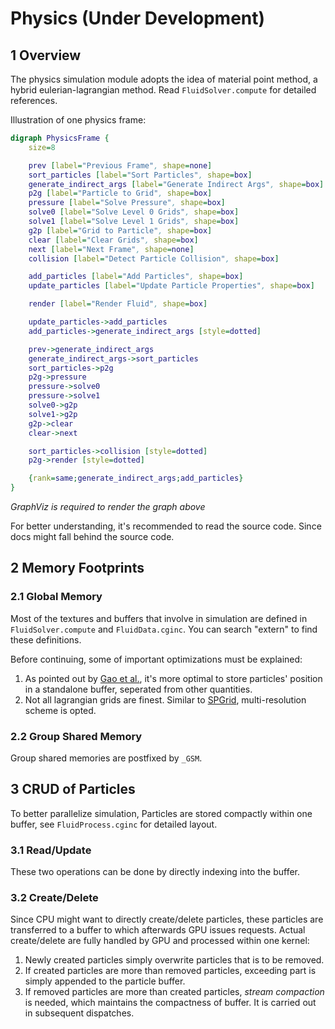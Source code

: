 # Physics (Under Development)
## 1 Overview
The physics simulation module adopts the idea of material point method, a hybrid eulerian-lagrangian method. Read `FluidSolver.compute` for detailed references.

Illustration of one physics frame:
```dot
digraph PhysicsFrame {
    size=8

    prev [label="Previous Frame", shape=none]
    sort_particles [label="Sort Particles", shape=box]
    generate_indirect_args [label="Generate Indirect Args", shape=box]
    p2g [label="Particle to Grid", shape=box]
    pressure [label="Solve Pressure", shape=box]
    solve0 [label="Solve Level 0 Grids", shape=box]
    solve1 [label="Solve Level 1 Grids", shape=box]
    g2p [label="Grid to Particle", shape=box]
    clear [label="Clear Grids", shape=box]
    next [label="Next Frame", shape=none]
    collision [label="Detect Particle Collision", shape=box]

    add_particles [label="Add Particles", shape=box]
    update_particles [label="Update Particle Properties", shape=box]

    render [label="Render Fluid", shape=box]

    update_particles->add_particles
    add_particles->generate_indirect_args [style=dotted]

    prev->generate_indirect_args
    generate_indirect_args->sort_particles
    sort_particles->p2g
    p2g->pressure
    pressure->solve0
    pressure->solve1
    solve0->g2p
    solve1->g2p
    g2p->clear
    clear->next

    sort_particles->collision [style=dotted]
    p2g->render [style=dotted]

    {rank=same;generate_indirect_args;add_particles}
}
```
*GraphViz is required to render the graph above*

For better understanding, it's recommended to read the source code. Since docs might fall behind the source code.

## 2 Memory Footprints
### 2.1 Global Memory
Most of the textures and buffers that involve in simulation are defined in `FluidSolver.compute` and `FluidData.cginc`. You can search "extern" to find these definitions.

Before continuing, some of important optimizations must be explained:
1. As pointed out by [Gao et al.](https://doi.org/10.1145/3272127.3275044), it's more optimal to store particles' position in a standalone buffer, seperated from other quantities.
2. Not all lagrangian grids are finest. Similar to [SPGrid](https://pages.cs.wisc.edu/~sifakis/project_pages/SPGrid.html), multi-resolution scheme is opted.

### 2.2 Group Shared Memory
Group shared memories are postfixed by `_GSM`.

## 3 CRUD of Particles
To better parallelize simulation, Particles are stored compactly within one buffer, see `FluidProcess.cginc` for detailed layout.

### 3.1 Read/Update
These two operations can be done by directly indexing into the buffer.

### 3.2 Create/Delete
Since CPU might want to directly create/delete particles, these particles are transferred to a buffer to which afterwards GPU issues requests. Actual create/delete are fully handled by GPU and processed within one kernel:
1. Newly created particles simply overwrite particles that is to be removed.
2. If created particles are more than removed particles, exceeding part is simply appended to the particle buffer.
3. If removed particles are more than created particles, *stream compaction* is needed, which maintains the compactness of buffer. It is carried out in subsequent dispatches.
